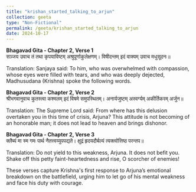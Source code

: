 ```yaml
---
title: "krishan_started_talking_to_arjun"
collection: geeta
type: "Non-Fictional"
permalink: /geeta/krishan_started_talking_to_arjun
date: 2024-10-17
---
```




**Bhagavad Gita - Chapter 2, Verse 1**         
सञ्जय उवाच
तं तथा कृपयाविष्टम् अश्रुपूर्णाकुलेक्षणम्।
विषीदन्तम् इदं वाक्यम् उवाच मधुसूदनः॥

Translation:
Sanjaya said: To him, who was overwhelmed with compassion, whose eyes were filled with tears, and who was deeply dejected, Madhusudana (Krishna) spoke the following words.

**Bhagavad Gita - Chapter 2, Verse 2**         
श्रीभगवानुवाच
कुतस्त्वा कश्मलम् इदं विषमे समुपस्थितम्।
अनार्यजुष्टम् अस्वर्ग्यम् अकीर्तिकरम् अर्जुन॥

Translation:
The Supreme Lord said: From where has this delusion overtaken you in this time of crisis, Arjuna? This attitude is not becoming of an honorable man; it does not lead to heaven and brings dishonor.

**Bhagavad Gita - Chapter 2, Verse 3**         
क्लैब्यं मा स्म गमः पार्थ नैतत्त्वय्युपपद्यते।
क्षुद्रं हृदयदौर्बल्यं त्यक्त्वोत्तिष्ठ परन्तप॥

Translation:
Do not yield to this weakness, Arjuna. It does not befit you. Shake off this petty faint-heartedness and rise, O scorcher of enemies!

These verses capture Krishna's first response to Arjuna’s emotional breakdown on the battlefield, urging him to let go of his mental weakness and face his duty with courage.
